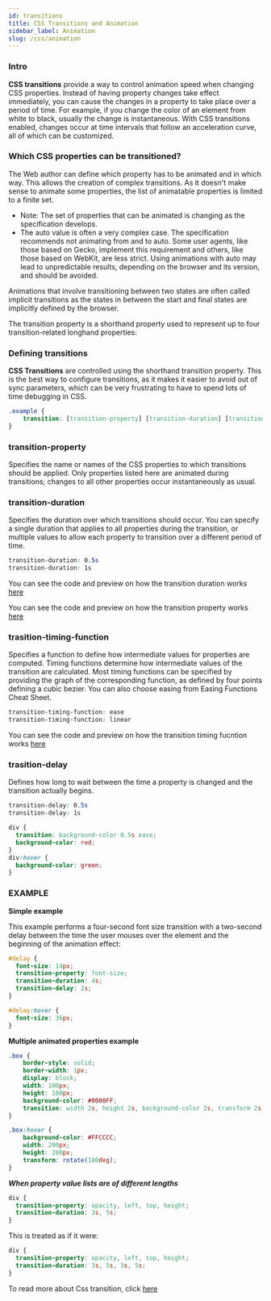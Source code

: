 ```yaml
---
id: transitions
title: CSS Transitions and Animation
sidebar_label: Animation
slug: /css/animation
---
```


### Intro

**CSS transitions** provide a way to control animation speed when changing CSS properties. Instead of having property changes take effect immediately, you can cause the changes in a property to take place over a period of time. For example, if you change the color of an element from white to black, usually the change is instantaneous. With CSS transitions enabled, changes occur at time intervals that follow an acceleration curve, all of which can be customized.


### Which CSS properties can be transitioned?

The Web author can define which property has to be animated and in which way. This allows the creation of complex transitions. As it doesn't make sense to animate some properties, the list of animatable properties is limited to a finite set.


- Note: The set of properties that can be animated is changing as the specification develops.
- The auto value is often a very complex case. The specification recommends not animating from and to auto. Some user agents, like those based on Gecko, implement this requirement and others, like those based on WebKit, are less strict. Using animations with auto may lead to unpredictable results, depending on the browser and its version, and should be avoided.



Animations that involve transitioning between two states are often called implicit transitions as the states in between the start and final states are implicitly defined by the browser.

The transition property is a shorthand property used to represent up to four transition-related longhand properties:


### Defining transitions

**CSS Transitions** are controlled using the shorthand transition property. This is the best way to configure transitions, as it makes it easier to avoid out of sync parameters, which can be very frustrating to have to spend lots of time debugging in CSS.


```css
.example {
    transition: [transition-property] [transition-duration] [transition-timing-function] [transition-delay];
}
```

### transition-property

Specifies the name or names of the CSS properties to which transitions should be applied. Only properties listed here are animated during transitions; changes to all other properties occur instantaneously as usual.


### transition-duration

Specifies the duration over which transitions should occur. You can specify a single duration that applies to all properties during the transition, or multiple values to allow each property to transition over a different period of time.

```css
transition-duration: 0.5s
transition-duration: 1s
```

You can see the code and preview on how the transition duration works 
[here](https://css-tricks.com/almanac/properties/t/transition-duration/)

You can see the code and preview on how the transition property works  [here](https://css-tricks.com/almanac/properties/t/transition-property/)   


### trasition-timing-function

Specifies a function to define how intermediate values for properties are computed. Timing functions determine how intermediate values of the transition are calculated. Most timing functions can be specified by providing the graph of the corresponding function, as defined by four points defining a cubic bezier. You can also choose easing from Easing Functions Cheat Sheet.


```css
transition-timing-function: ease
transition-timing-function: linear
```

You can see the code and preview on how the transition timing fucntion works 
[here](https://css-tricks.com/almanac/properties/t/transition-timing-function/)


### trasition-delay

Defines how long to wait between the time a property is changed and the transition actually begins.


```css 
transition-delay: 0.5s 
transition-delay: 1s
```

``` css
div {
  transition: background-color 0.5s ease;
  background-color: red;
}
div:hover {
  background-color: green;
}

```


### EXAMPLE

**Simple example**

This example performs a four-second font size transition with a two-second delay between the time the user mouses over the element and the beginning of the animation effect:

```css
#delay {
  font-size: 14px;
  transition-property: font-size;
  transition-duration: 4s;
  transition-delay: 2s;
}

#delay:hover {
  font-size: 36px;
}

```

**Multiple animated properties example**

```css
.box {
    border-style: solid;
    border-width: 1px;
    display: block;
    width: 100px;
    height: 100px;
    background-color: #0000FF;
    transition: width 2s, height 2s, background-color 2s, transform 2s;
}

.box:hover {
    background-color: #FFCCCC;
    width: 200px;
    height: 200px;
    transform: rotate(180deg);
}

```

***When property value lists are of different lengths***

```css
div {
  transition-property: opacity, left, top, height;
  transition-duration: 3s, 5s;
}
```

This is treated as if it were:

```css
div {
  transition-property: opacity, left, top, height;
  transition-duration: 3s, 5s, 3s, 5s;
}
```


To read more about Css transition, click [here](https://learn.shayhowe.com/advanced-html-css/transitions-animations/)
